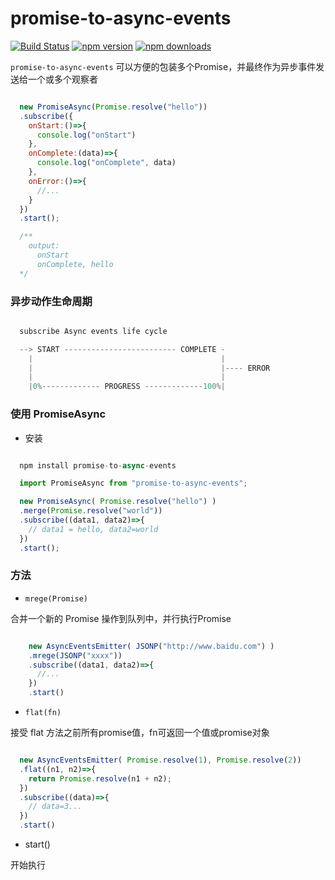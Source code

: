 # promise-to-async-events

[![Build Status](https://travis-ci.org/jun-lu/promise-to-async-events.svg?branch=master)](https://travis-ci.org/jun-lu/promise-to-async-events)
[![npm version](https://badge.fury.io/js/promise-to-async-events.svg)](https://badge.fury.io/js/promise-to-async-events) [![npm downloads](https://img.shields.io/npm/dm/promise-to-async-events.svg?style=flat-square)](https://www.npmjs.com/package/promise-to-async-events)

`promise-to-async-events` 可以方便的包装多个Promise，并最终作为异步事件发送给一个或多个观察者

````javascript

  new PromiseAsync(Promise.resolve("hello"))
  .subscribe({
    onStart:()=>{
      console.log("onStart")
    },
    onComplete:(data)=>{
      console.log("onComplete", data)
    },
    onError:()=>{
      //...
    }
  })
  .start();

  /**
    output:
      onStart
      onComplete, hello
  */

````

### 异步动作生命周期

````javascript

  subscribe Async events life cycle

  --> START ------------------------- COMPLETE -
    |                                          |
    |                                          |---- ERROR
    |                                          |
    |0%------------- PROGRESS -------------100%|


````


### 使用 PromiseAsync

* 安装

````javascript

  npm install promise-to-async-events

  import PromiseAsync from "promise-to-async-events";

  new PromiseAsync( Promise.resolve("hello") )
  .merge(Promise.resolve("world"))
  .subscribe((data1, data2)=>{
    // data1 = hello, data2=world
  })
  .start();

````

### 方法


*  `mrege(Promise)`

合并一个新的 Promise 操作到队列中，并行执行Promise

````javascript

    new AsyncEventsEmitter( JSONP("http://www.baidu.com") )
    .mrege(JSONP("xxxx"))
    .subscribe((data1, data2)=>{
      //...
    })
    .start()

````



* `flat(fn)`

接受 flat 方法之前所有promise值，fn可返回一个值或promise对象

````javascript

  new AsyncEventsEmitter( Promise.resolve(1), Promise.resolve(2))
  .flat((n1, n2)=>{
    return Promise.resolve(n1 + n2);
  })
  .subscribe((data)=>{
    // data=3...
  })
  .start()

````

* start()

开始执行
